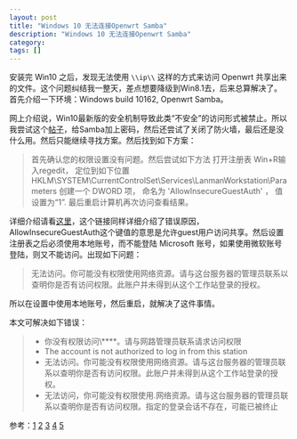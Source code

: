 ```yaml
---
layout: post
title: "Windows 10 无法连接Openwrt Samba"
description: "Windows 10 无法连接Openwrt Samba"
category: 
tags: []
---
```


安装完 Win10 之后，发现无法使用 `\\ip\\` 这样的方式来访问 Openwrt 共享出来的文件。这个问题纠结我一整天，差点想要降级到Win8.1去，后来总算解决了。首先介绍一下环境：Windows build 10162, Openwrt Samba。

网上介绍说，Win10最新版的安全机制导致此类“不安全”的访问形式被禁止。所以我尝试这个[帖子](http://answers.microsoft.com/zh-hans/insider/forum/insider_wintp-insider_security/win10/1fe517a5-1560-4cc0-b901-c1562e79beff?auth=1)，给Samba加上密码，然后还尝试了关闭了防火墙，最后还是没什么用。然后只能继续寻找方案。然后找到如下方案：

>首先确认您的权限设置没有问题。然后尝试如下方法
>打开注册表 Win+R输入regedit， 定位到如下位置
>HKLM\SYSTEM\CurrentControlSet\Services\LanmanWorkstation\Parameters 
>创建一个 DWORD 项， 命名为 'AllowInsecureGuestAuth' ， 值设置为“1”.
>最后重启计算机再次访问查看结果。

详细介绍请看[这里](https://techjourney.net/cannot-connect-to-cifs-smb-samba-network-shares-shared-folders-in-windows-10/)，这个链接同样详细介绍了错误原因，AllowInsecureGuestAuth这个键值的意思是允许guest用户访问共享。然后设置注册表之后必须使用本地账号，而不能登陆 Microsoft 账号，如果使用微软账号登陆，则又不能访问。出现如下问题：

>无法访问。你可能没有权限使用网络资源。请与这台服务器的管理员联系以查明你是否有访问权限。此账户并未得到从这个工作站登录的授权。

所以在设置中使用本地账号，然后重启，就解决了这件事情。

本文可解决如下错误：

> - 你没有权限访问\\****。请与网路管理员联系请求访问权限
> - The account is not authorized to log in from this station
> - 无法访问。你可能没有权限使用网络资源。请与这台服务器的管理员联系以查明你是否有访问权限。此账户并未得到从这个工作站登录的授权。
> - 无法访问，你可能没有权限使用.网络资源。请与这台服务器的管理员联系以查明你是否有访问权限。指定的登录会话不存在，可能已被终止

参考：[1](https://social.technet.microsoft.com/Forums/ie/ru-RU/7bd2e0b6-35e4-479e-a58b-1f7b34eedab1/window10windows?forum=WinPreview2014GeneralZHCN) [2](https://answers.microsoft.com/en-us/insider/forum/insider_wintp-insider_web/the-account-is-not-authorized-to-login-from-this/5aa0c61d-7e27-41ce-b1cd-1bedbe5c5ead?auth=1) [3](http://superuser.com/questions/873264/the-account-is-not-authorized-to-log-in-from-this-station#) [4](http://serverfault.com/questions/569442/theaccount-is-not-authorized-to-login-from-this-station-error-while-trying-to) [5](https://answers.microsoft.com/en-us/insider/forum/insider_wintp-insider_web/the-account-is-not-authorized-to-login-from-this/5aa0c61d-7e27-41ce-b1cd-1bedbe5c5ead)
